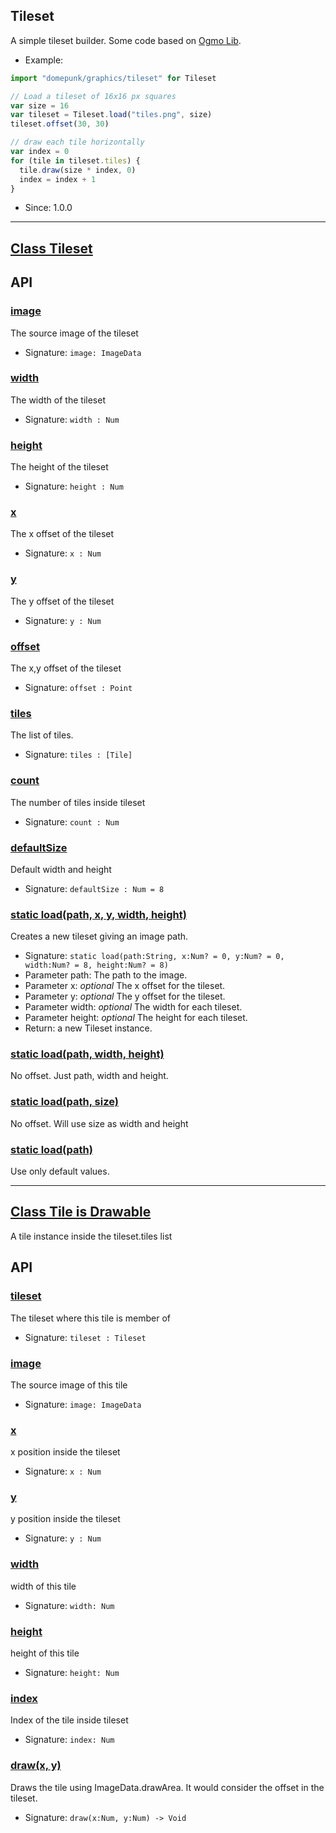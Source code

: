 <!-- file: domepunk/graphics/tileset.wren -->
<!-- documentation automatically generated using domepunk/tools/doc -->
## Tileset
A simple tileset builder.
Some code based on [Ogmo Lib](https://github.com/Ogmo-Editor-3/ogmo-3-lib/blob/master/sample/Main.hx).

- Example:
```js
import "domepunk/graphics/tileset" for Tileset

// Load a tileset of 16x16 px squares
var size = 16
var tileset = Tileset.load("tiles.png", size)
tileset.offset(30, 30)

// draw each tile horizontally
var index = 0
for (tile in tileset.tiles) {
  tile.draw(size * index, 0)
  index = index + 1
}
```
- Since: 1.0.0

---
## [Class Tileset](https://github.com/ninjascl/domepunk/blob/main/domepunk/graphics/tileset.wren#L32)



## API

### [image](https://github.com/ninjascl/domepunk/blob/main/domepunk/graphics/tileset.wren#L50)


The source image of the tileset
- Signature: `image: ImageData`

### [width](https://github.com/ninjascl/domepunk/blob/main/domepunk/graphics/tileset.wren#L56)


The width of the tileset
- Signature: `width : Num`

### [height](https://github.com/ninjascl/domepunk/blob/main/domepunk/graphics/tileset.wren#L67)


The height of the tileset
- Signature: `height : Num`

### [x](https://github.com/ninjascl/domepunk/blob/main/domepunk/graphics/tileset.wren#L78)


The x offset of the tileset
- Signature: `x : Num`

### [y](https://github.com/ninjascl/domepunk/blob/main/domepunk/graphics/tileset.wren#L87)


The y offset of the tileset
- Signature: `y : Num`

### [offset](https://github.com/ninjascl/domepunk/blob/main/domepunk/graphics/tileset.wren#L96)


The x,y offset of the tileset
- Signature: `offset : Point`

### [tiles](https://github.com/ninjascl/domepunk/blob/main/domepunk/graphics/tileset.wren#L106)


The list of tiles.
- Signature: `tiles : [Tile]`

### [count](https://github.com/ninjascl/domepunk/blob/main/domepunk/graphics/tileset.wren#L117)


The number of tiles inside tileset
- Signature: `count : Num`

### [defaultSize](https://github.com/ninjascl/domepunk/blob/main/domepunk/graphics/tileset.wren#L123)


Default width and height
- Signature: `defaultSize : Num = 8`

### [static load(path, x, y, width, height)](https://github.com/ninjascl/domepunk/blob/main/domepunk/graphics/tileset.wren#L153)


Creates a new tileset giving an image path.
- Signature: `static load(path:String, x:Num? = 0, y:Num? = 0, width:Num? = 8, height:Num? = 8)`
- Parameter path: The path to the image.
- Parameter x: *optional* The x offset for the tileset.
- Parameter y: *optional* The y offset for the tileset.
- Parameter width: *optional* The width for each tileset.
- Parameter height: *optional* The height for each tileset.
- Return: a new Tileset instance.

### [static load(path, width, height)](https://github.com/ninjascl/domepunk/blob/main/domepunk/graphics/tileset.wren#L161)


No offset. Just path, width and height.

### [static load(path, size)](https://github.com/ninjascl/domepunk/blob/main/domepunk/graphics/tileset.wren#L168)


No offset. Will use size as width and height

### [static load(path)](https://github.com/ninjascl/domepunk/blob/main/domepunk/graphics/tileset.wren#L175)


Use only default values.

---
## [Class Tile is Drawable](https://github.com/ninjascl/domepunk/blob/main/domepunk/graphics/tileset.wren#L183)


A tile instance inside the tileset.tiles list

## API

### [tileset](https://github.com/ninjascl/domepunk/blob/main/domepunk/graphics/tileset.wren#L198)


The tileset where this tile is member of
- Signature: `tileset : Tileset`

### [image](https://github.com/ninjascl/domepunk/blob/main/domepunk/graphics/tileset.wren#L204)


The source image of this tile
- Signature: `image: ImageData`

### [x](https://github.com/ninjascl/domepunk/blob/main/domepunk/graphics/tileset.wren#L210)


x position inside the tileset
- Signature: `x : Num`

### [y](https://github.com/ninjascl/domepunk/blob/main/domepunk/graphics/tileset.wren#L216)


y position inside the tileset
- Signature: `y : Num `

### [width](https://github.com/ninjascl/domepunk/blob/main/domepunk/graphics/tileset.wren#L222)


width of this tile
- Signature: `width: Num`

### [height](https://github.com/ninjascl/domepunk/blob/main/domepunk/graphics/tileset.wren#L228)


height of this tile
- Signature: `height: Num`

### [index](https://github.com/ninjascl/domepunk/blob/main/domepunk/graphics/tileset.wren#L234)


Index of the tile inside tileset
- Signature: `index: Num`

### [draw(x, y)](https://github.com/ninjascl/domepunk/blob/main/domepunk/graphics/tileset.wren#L250)


Draws the tile using ImageData.drawArea.
It would consider the offset in the tileset.
- Signature: `draw(x:Num, y:Num) -> Void`

